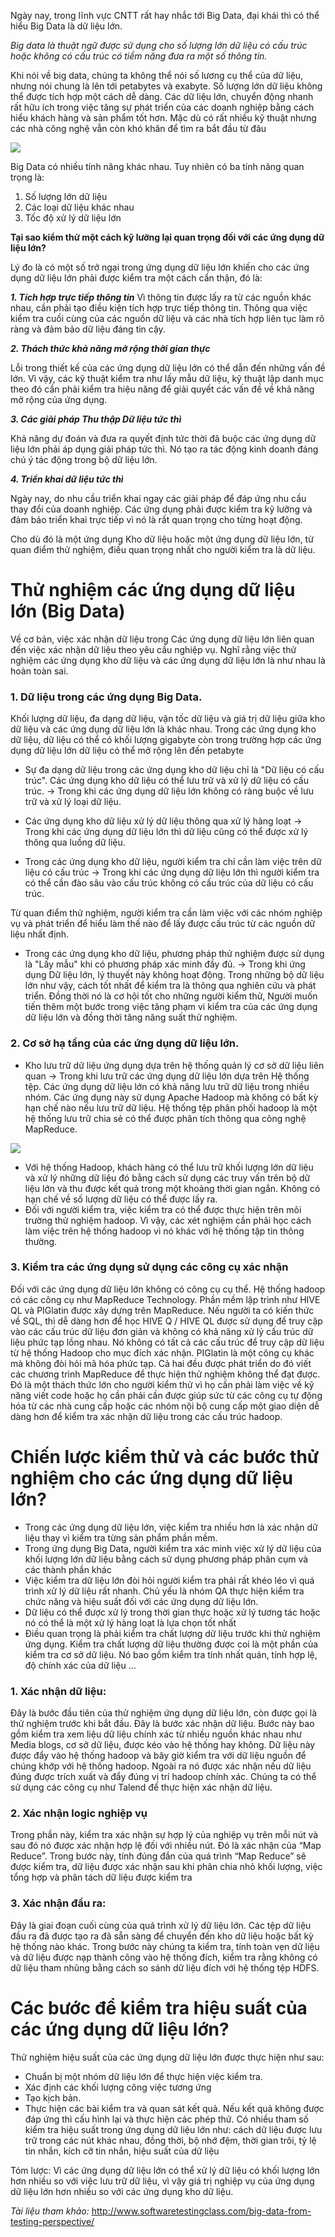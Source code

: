 Ngày nay, trong lĩnh vực CNTT rất hay nhắc tới Big Data, đại khái thì có thể hiểu Big Data là dữ liệu lớn.

*Big data là thuật ngữ được sử dụng cho số lượng lớn dữ liệu có cấu trúc hoặc không có cấu trúc có tiềm năng đưa ra một số thông tin.*

Khi nói về big data, chúng ta không thể nói số lương cụ thể của dữ liệu, nhưng nói chung là lên tới petabytes và exabyte. Số lượng lớn dữ liệu không thể được tích hợp một cách dễ dàng. Các dữ liệu lớn, chuyển động nhanh rất hữu ích trong việc tăng sự phát triển của các doanh nghiệp bằng cách hiểu khách hàng và sản phẩm tốt hơn. Mặc dù có rất nhiều kỹ thuật nhưng các nhà công nghệ vẫn còn khó khăn để tìm ra bắt đầu từ đâu

![](https://images.viblo.asia/77860deb-c84f-4d1a-afd6-2533daaad8a6.jpg)

Big Data có nhiều tính năng khác nhau. Tuy nhiên có ba tính năng quan trọng là:
1. Số lượng lớn dữ liệu
2. Các loại dữ liệu khác nhau
3. Tốc độ xử lý dữ liệu lớn

**Tại sao kiểm thử một cách kỹ lưỡng lại quan trọng đối với các ứng dụng dữ liệu lớn?**

Lý đo là có một số trở ngại trong ứng dụng dữ liệu lớn khiến cho các ứng dụng dữ liệu lớn phải được kiểm tra một cách cẩn thận, đó là:

***1. Tích hợp trực tiếp thông tin***
 Vì thông tin được lấy ra từ các nguồn khác nhau, cần phải tạo điều kiện tích hợp trực tiếp thông tin. Thông qua việc kiểm tra cuối cùng của các nguồn dữ liệu và các nhà tích hợp liên tục làm rõ ràng và đảm bảo dữ liệu đáng tin cậy.

***2. Thách thức khả năng mở rộng thời gian thực***

Lỗi trong thiết kế của các ứng dụng dữ liệu lớn có thể dẫn đến những vấn đề lớn. Vì vậy, các kỹ thuật kiểm tra như lấy mẫu dữ liệu, kỹ thuật lập danh mục theo đó cần phải kiểm tra hiệu năng để giải quyết các vấn đề về khả năng mở rộng của ứng dụng.

 ***3. Các giải pháp Thu thập Dữ liệu tức thì***
 
 Khả năng dự đoán và đưa ra quyết định tức thời đã buộc các ứng dụng dữ liệu lớn phải áp dụng giải pháp tức thì. Nó tạo ra tác động kinh doanh đáng chú ý tác động trong bộ dữ liệu lớn.

 ***4. Triển khai dữ liệu tức thì*** 

Ngày nay, do nhu cầu triển khai ngay các giải pháp để đáp ứng nhu cầu thay đổi của doanh nghiệp. Các ứng dụng phải được kiểm tra kỹ lưỡng và đảm bảo triển khai trực tiếp vì nó là rất quan trọng cho từng hoạt động.

Cho dù đó là một ứng dụng Kho dữ liệu hoặc một ứng dụng dữ liệu lớn, từ quan điểm thử nghiệm, điều quan trọng nhất cho người kiểm tra là dữ liệu.

# Thử nghiệm các ứng dụng dữ liệu lớn (Big Data)

Về cơ bản, việc xác nhận dữ liệu trong Các ứng dụng dữ liệu lớn liên quan đến việc xác nhận dữ liệu theo yêu cầu nghiệp vụ. Nghĩ rằng việc thử nghiệm các ứng dụng kho dữ liệu và các ứng dụng dữ liệu lớn là như nhau là hoàn toàn sai.

### 1. Dữ liệu trong các ứng dụng Big Data.
Khối lượng dữ liệu, đa dạng dữ liệu, vận tốc dữ liệu và giá trị dữ liệu giữa kho dữ liệu và các ứng dụng dữ liệu lớn là khác nhau. Trong các ứng dụng kho dữ liệu, dữ liệu có thể có khối lượng gigabyte còn trong trường hợp các ứng dụng dữ liệu lớn dữ liệu có thể mở rộng lên đến petabyte 
- Sự đa dạng dữ liệu trong các ứng dụng kho dữ liệu chỉ là "Dữ liệu có cấu trúc". Các ứng dụng kho dữ liệu có thể lưu trữ và xử lý dữ liệu có cấu trúc. 
->  Trong khi các ứng dụng dữ liệu lớn không có ràng buộc về lưu trữ và xử lý loại dữ liệu.
- Các ứng dụng kho dữ liệu xử lý dữ liệu thông qua xử lý hàng loạt 
-> Trong khi các ứng dụng dữ liệu lớn thì dữ liệu cũng có thể được xử lý thông qua luồng dữ liệu.

- Trong các ứng dụng kho dữ liệu, người kiểm tra chỉ cần làm việc trên dữ liệu có cấu trúc
-> Trong khi các ứng dụng dữ liệu lớn thì người kiểm tra có thể cần đào sâu vào cấu trúc không có cấu trúc của dữ liệu có cấu trúc. 

Từ quan điểm thử nghiệm, người kiểm tra cần làm việc với các nhóm nghiệp vụ và phát triển để hiểu làm thế nào để lấy được cấu trúc từ các nguồn dữ liệu nhất định.

- Trong các ứng dụng kho dữ liệu, phương pháp thử nghiệm được sử dụng là "Lấy mẫu" khi có phương pháp xác minh đầy đủ.
-> Trong khi ứng dụng Dữ liệu lớn, lý thuyết này không hoạt động. Trong những bộ dữ liệu lớn như vậy, cách tốt nhất để kiểm tra là thông qua nghiên cứu và phát triển. 
Đồng thời nó là cơ hội tốt cho những người kiểm thử, Người muốn tiến thêm một bước trong việc tăng phạm vi kiểm tra của các ứng dụng dữ liệu lớn và đồng thời tăng năng suất thử nghiệm.

### 2. Cơ sở hạ tầng của các ứng dụng dữ liệu lớn.
- Kho lưu trữ dữ liệu ứng dụng dựa trên hệ thống quản lý cơ sở dữ liệu liên quan 
-> Trong khi lưu trữ các ứng dụng dữ liệu lớn dựa trên Hệ thống tệp. Các ứng dụng dữ liệu lớn có khả năng lưu trữ dữ liệu trong nhiều nhóm. Các ứng dụng này sử dụng Apache Hadoop mà không có bất kỳ hạn chế nào nếu lưu trữ dữ liệu. Hệ thống tệp phân phối hadoop là một hệ thống lưu trữ chia sẻ có thể được phân tích thông qua công nghệ MapReduce.

![](https://images.viblo.asia/4af9bda5-a08f-440b-a40f-5ea78d7a64d3.png)

- Với hệ thống Hadoop, khách hàng có thể lưu trữ khối lượng lớn dữ liệu và xử lý những dữ liệu đó bằng cách sử dụng các truy vấn trên bộ dữ liệu lớn và thu được kết quả trong một khoảng thời gian ngắn. Không có hạn chế về số lượng dữ liệu có thể được lấy ra.
- Đối với người kiểm tra, việc kiểm tra có thể được thực hiện trên môi trường thử nghiệm hadoop. Vì vậy, các xét nghiệm cần phải học cách làm việc trên hệ thống hadoop vì nó khác với hệ thống tập tin thông thường.

### 3. Kiểm tra các ứng dụng sử dụng các công cụ xác nhận
Đối với các ứng dụng dữ liệu lớn không có công cụ cụ thể. Hệ thống hadoop có các công cụ như MapReduce Technology. Phần mềm lập trình như HIVE QL và PIGlatin được xây dựng trên MapReduce.
Nếu người ta có kiến thức về SQL, thì dễ dàng hơn để học HIVE Q / HIVE QL được sử dụng để truy cập vào các cấu trúc dữ liệu đơn giản và không có khả năng xử lý cấu trúc dữ liệu phức tạp lồng nhau. Nó không có tất cả các cấu trúc để truy cập dữ liệu từ hệ thống Hadoop cho mục đích xác nhận.
PIGlatin là một công cụ khác mà không đòi hỏi mã hóa phức tạp. Cả hai đều được phát triển do đó viết các chương trình MapReduce  để thực hiện thử nghiệm không thể đạt được.
Đó là một thách thức lớn cho người kiểm thử vì họ cần phải làm việc về kỹ năng viết code hoặc họ cần phải cần được giúp sức từ các công cụ tự động hóa từ các nhà cung cấp hoặc các nhóm nội bộ cung cấp một giao diện dễ dàng hơn để kiểm tra xác nhận dữ liệu trong các cấu trúc hadoop.

# Chiến lược kiểm thử và các bước thử nghiệm cho các ứng dụng dữ liệu lớn?
- Trong các ứng dụng dữ liệu lớn, việc kiểm tra nhiều hơn là xác nhận dữ liệu thay vì kiểm tra từng sản phẩm phần mềm.
- Trong ứng dụng Big Data, người kiểm tra xác minh việc xử lý dữ liệu của khối lượng lớn dữ liệu bằng cách sử dụng phương pháp phân cụm và các thành phần khác
- Việc kiểm tra dữ liệu lớn đòi hỏi người kiểm tra phải rất khéo léo vì quá trình xử lý dữ liệu rất nhanh. Chủ yếu là nhóm QA thực hiện kiểm tra chức năng và hiệu suất đối với các ứng dụng dữ liệu lớn.
- Dữ liệu có thể được xử lý trong thời gian thực hoặc xử lý tương tác hoặc nó có thể là một xử lý hàng loạt là lựa chọn tốt nhất
- Điều quan trọng là phải kiểm tra chất lượng dữ liệu trước khi thử nghiệm ứng dụng. Kiểm tra chất lượng dữ liệu thường được coi là một phần của kiểm tra cơ sở dữ liệu. Nó bao gồm kiểm tra tính nhất quán, tính hợp lệ, độ chính xác của dữ liệu ...
### 1. Xác nhận dữ liệu:
 Đây là bước đầu tiên của thử nghiệm ứng dụng dữ liệu lớn, còn được gọi là thử nghiệm trước khi bắt đầu. Đây là bước xác nhận dữ liệu. Bước này bao gồm kiểm tra xem liệu dữ liệu chính xác từ nhiều nguồn khác nhau như Media blogs, cơ sở dữ liệu, được kéo vào hệ thống hay không. Dữ liệu này được đẩy vào hệ thống hadoop và bây giờ kiểm tra với dữ liệu nguồn để chúng khớp với hệ thống hadoop. Ngoài ra nó được xác nhận nếu dữ liệu đúng được trích xuất và đẩy đúng vị trí hadoop chính xác. Chúng ta có thể sử dụng các công cụ như Talend để thực hiện xác nhận dữ liệu.
### 2. Xác nhận logic nghiệp vụ
 Trong phần này, kiểm tra xác nhận sự hợp lý của nghiệp vụ trên mỗi nút và sau đó nó được xác nhận hợp lệ đối với nhiều nút. Đó là xác nhận của “Map Reduce”. Trong bước này, tính đúng đắn của quá trình “Map Reduce” sẽ được kiểm tra, dữ liệu được xác nhận sau khi phân chia nhỏ khối lượng, việc tổng hợp và phân tách dữ liệu được kiểm tra

### 3. Xác nhận đầu ra:
Đây là giai đoạn cuối cùng của quá trình xử lý dữ liệu lớn. Các tệp dữ liệu đầu ra đã được tạo ra đã sẵn sàng để chuyển đến kho dữ liệu hoặc bất kỳ hệ thống nào khác. Trong bước này chúng ta kiểm tra, tính toàn vẹn dữ liệu và dữ liệu được nạp thành công vào hệ thống đích, kiểm tra rằng không có dữ liệu tham nhũng bằng cách so sánh dữ liệu đích với hệ thống tệp HDFS.

# Các bước để kiểm tra hiệu suất của các ứng dụng dữ liệu lớn?

Thử nghiệm hiệu suất của các ứng dụng dữ liệu lớn được thực hiện như sau:

- Chuẩn bị một nhóm dữ liệu lớn để thực hiện việc kiểm tra.
- Xác định các khối lượng công việc tương ứng
- Tạo kịch bản.
- Thực hiện các bài kiểm tra và quan sát kết quả. Nếu kết quả không được đáp ứng thì cấu hình lại và thực hiện các phép thử.
Có nhiều tham số kiểm tra hiệu suất trong ứng dụng dữ liệu lớn như: cách dữ liệu được lưu trữ trong các nút khác nhau, đồng thời, bộ nhớ đệm, thời gian trôi, tỷ lệ tin nhắn, kích cỡ tin nhắn, hiệu suất của dữ liệu

Tóm lược:
Vì các ứng dụng dữ liệu lớn có thể xử lý dữ liệu có khối lượng lớn hơn nhiều so với việc lưu trữ dữ liệu, vì vậy giá trị nghiệp vụ của ứng dụng dữ liệu lớn hơn nhiều so với các ứng dụng kho dữ liệu.

*Tài liệu tham khảo:* http://www.softwaretestingclass.com/big-data-from-testing-perspective/